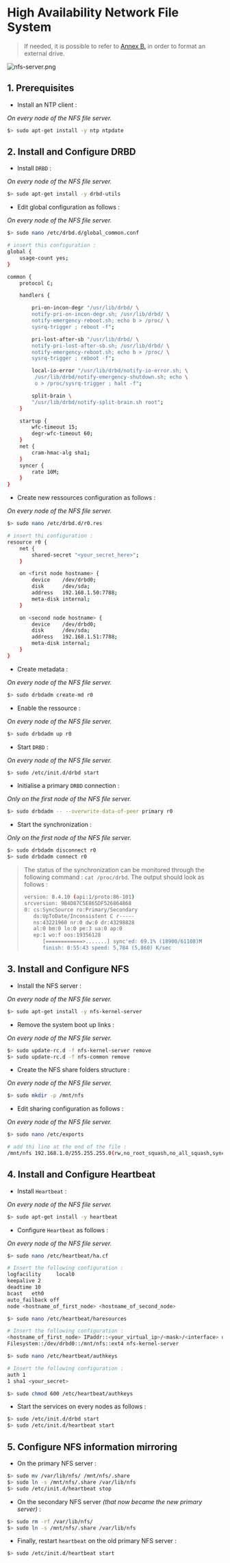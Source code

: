 # High Availability Network File System

> If needed, it is possible to refer to [Annex B.](90-disk-management.md) in order to format an external drive.

![nfs-server.png](./img/ha-nfs.jpg "NFS Server")

## 1. Prerequisites

- Install an NTP client :

_On every node of the NFS file server._

```bash
$> sudo apt-get install -y ntp ntpdate
```

## 2. Install and Configure DRBD

- Install ```DRBD``` :

_On every node of the NFS file server._

```bash
$> sudo apt-get install -y drbd-utils
```

- Edit global configuration as follows :

_On every node of the NFS file server._

```bash
$> sudo nano /etc/drbd.d/global_common.conf

# insert this configuration :
global {
    usage-count yes;
}

common {
    protocol C;

    handlers {

        pri-on-incon-degr "/usr/lib/drbd/ \
        notify-pri-on-incon-degr.sh; /usr/lib/drbd/ \
        notify-emergency-reboot.sh; echo b > /proc/ \
        sysrq-trigger ; reboot -f";

        pri-lost-after-sb "/usr/lib/drbd/ \
        notify-pri-lost-after-sb.sh; /usr/lib/drbd/ \
        notify-emergency-reboot.sh; echo b > /proc/ \
        sysrq-trigger ; reboot -f";

        local-io-error "/usr/lib/drbd/notify-io-error.sh; \
         /usr/lib/drbd/notify-emergency-shutdown.sh; echo \
         o > /proc/sysrq-trigger ; halt -f";

        split-brain \
        "/usr/lib/drbd/notify-split-brain.sh root";
    }

    startup {
        wfc-timeout 15;
        degr-wfc-timeout 60;
    }
    net {
        cram-hmac-alg sha1;
    }
    syncer {
        rate 10M;
    }
}
```

- Create new ressources configuration as follows :

_On every node of the NFS file server._

```bash
$> sudo nano /etc/drbd.d/r0.res

# insert thi configuration :
resource r0 {
    net {
        shared-secret "<your_secret_here>";
    }

    on <first node hostname> {
        device    /dev/drbd0;
        disk      /dev/sda;
        address   192.168.1.50:7788;
        meta-disk internal;
    }

    on <second node hostname> {
        device    /dev/drbd0;
        disk      /dev/sda;
        address   192.168.1.51:7788;
        meta-disk internal;
    }
}
```

- Create metadata :

_On every node of the NFS file server._

```bash
$> sudo drbdadm create-md r0
```

- Enable the ressource :

_On every node of the NFS file server._

```bash
$> sudo drbdadm up r0
```

- Start ```DRBD``` :

_On every node of the NFS file server._

```bash
$> sudo /etc/init.d/drbd start
```

- Initialise a primary ```DRBD``` connection :

_Only on the first node of the NFS file server._

```bash
$> sudo drbdadm -- --overwrite-data-of-peer primary r0
```

- Start the synchronization :

_Only on the first node of the NFS file server._

```bash
$> sudo drbdadm disconnect r0
$> sudo drbdadm connect r0
```

> The status of the synchronization can be monitored through the following command : ```cat /proc/drbd```. The output should look as follows : 
> ```bash
> version: 8.4.10 (api:1/proto:86-101)
> srcversion: 9B4D87C5E865DF526864868
> 0: cs:SyncSource ro:Primary/Secondary
>    ds:UpToDate/Inconsistent C r-----
>    ns:43221960 nr:0 dw:0 dr:43298828
>    al:0 bm:0 lo:0 pe:3 ua:0 ap:0
>    ep:1 wo:f oos:19356128
>       [============>.......] sync'ed: 69.1% (18900/61108)M
>       finish: 0:55:43 speed: 5,784 (5,860) K/sec
> ```

## 3. Install and Configure NFS

- Install the NFS server :

_On every node of the NFS file server._

```bash
$> sudo apt-get install -y nfs-kernel-server
```

- Remove the system boot up links :

_On every node of the NFS file server._

```bash
$> sudo update-rc.d -f nfs-kernel-server remove
$> sudo update-rc.d -f nfs-common remove
```

- Create the NFS share folders structure :

_On every node of the NFS file server._

```bash
$> sudo mkdir -p /mnt/nfs
```

- Edit sharing configuration as follows :

_On every node of the NFS file server._

```bash
$> sudo nano /etc/exports

# add thi line at the end of the file :
/mnt/nfs 192.168.1.0/255.255.255.0(rw,no_root_squash,no_all_squash,sync)
```

## 4. Install and Configure Heartbeat

- Install ```Heartbeat``` :

_On every node of the NFS file server._

```bash
$> sudo apt-get install -y heartbeat
```

- Configure ```Heartbeat``` as follows :

_On every node of the NFS file server._

```bash
$> sudo nano /etc/heartbeat/ha.cf

# Insert the following configuration :
logfacility     local0
keepalive 2
deadtime 10
bcast   eth0
auto_failback off
node <hostname_of_first_node> <hostname_of_second_node>

$> sudo nano /etc/heartbeat/haresources

# Insert the following configuration :
<hostname_of_first_node> IPaddr::<your_virtual_ip>/<mask>/<interface> drbddisk::r0
Filesystem::/dev/drbd0::/mnt/nfs::ext4 nfs-kernel-server

$> sudo nano /etc/heartbeat/authkeys

# Insert the following configuration :
auth 1
1 sha1 <your_secret>

$> sudo chmod 600 /etc/heartbeat/authkeys
```

- Start the services on every nodes as follows :

```bash
$> sudo /etc/init.d/drbd start
$> sudo /etc/init.d/heartbeat start
```

## 5. Configure NFS information mirroring

- On the primary NFS server :

```bash
$> sudo mv /var/lib/nfs/ /mnt/nfs/.share
$> sudo ln -s /mnt/nfs/.share /var/lib/nfs
$> sudo /etc/init.d/heartbeat stop
```

- On the secondary NFS server _(that now became the new primary server)_ :

```bash
$> sudo rm -rf /var/lib/nfs/
$> sudo ln -s /mnt/nfs/.share /var/lib/nfs
```

- Finally, restart ```heartbeat``` on the old primary NFS server :

```bash
$> sudo /etc/init.d/heartbeat start
```
